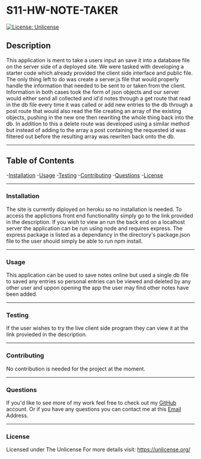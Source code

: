 # S11-HW-NOTE-TAKER    

[![License: Unlicense](https://img.shields.io/badge/license-Unlicense-blue.svg)](http://unlicense.org/)
        
##  Description
This application is ment to take a users input an save it into a database file on the server side of a deployed site. We were tasked with developing a starter code which already provided the client side interface and public file. The only thing left to do was create a server.js file that would properly handle the information that needed to be sent to or taken from the client. Information in both cases took the form of json objects and our server would either send all collected and id'd notes through a get route that read in the db file every time it was called or add new entries to the db through a post route that would also read the file creating an array of the existing objects, pushing in the new one then rewriting the whole thing back into the db. In addition to this a delete route was developed using a similar method but instead of adding to the array a post containing the requested id was filtered out before the resulting array was rewriten back onto the db. 

-----

## Table of Contents
-[Installation](#installation)
-[Usage](#usage)
-[Testing](#testing)
-[Contributing](#contributing)
-[Questions](#questions)
-[License](#license)

---

### Installation

The site is currently diployed on heroku so no installation is needed. To access the applictions front end functionallity simply go to the link provided in the description. If you wish to view an run the back end on a localhost server the application can be run using node and requires express. The express package is listed as a dependancy in the directory's package.json file to the user should simply be able to run npm install.

---

### Usage

This application can be used to save notes online but used a single db file to saved any entries so personal entries can be viewed and deleted by any other user and uppon opening the app the user may find other notes have been added.

---

### Testing

 If the user wishes to try the live client side program they can view it at the link provieded in the description.

 ---

 ### Contributing

No contribution is needed for the project at the moment.

---

### Questions

If you'd like to see more of my work feel free to check out my [GitHub](https://github.com/joe-toni) account.
Or if you have any questions you can contact me at this [Email](mailto:joefaburrieta@gmail.com) Address.

---

### License

Licensed under The Unlicense
For more details visit: https://unlicense.org/

